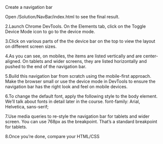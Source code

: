 Create a navigation bar

Open /Solution/NavBar/index.html to see the final result.

2.Launch Chrome DevTools. On the Elements tab, click on the Toggle Device Mode icon to go to the device mode.

3.Click on various parts of the the device bar on the top to view the layout on different screen sizes.

4.As you can see, on mobiles, the items are listed vertically and are center-aligned. On tablets and wider screens, they are listed horizontally and pushed to the end of the navigation bar.

5.Build this navigation bar from scratch using the mobile-first approach. Make the browser small or use the device mode in DevTools to ensure the navigation bar has the right look and feel on mobile devices.

6.To change the default font, apply the following style to the body element. We’ll talk about fonts in detail later in the course. font-family: Arial, Helvetica, sans-serif;

7.Use media queries to re-style the navigation bar for tablets and wider screen. You can use 768px as the breakpoint. That’s a standard breakpoint for tablets.

8.Once you’re done, compare your HTML/CSS

